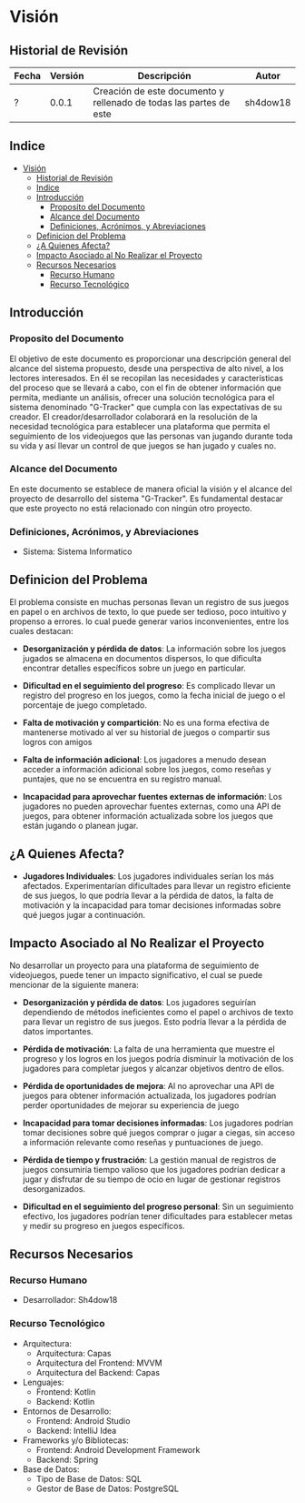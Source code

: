 # Visión

## Historial de Revisión

| Fecha | Versión | Descripción | Autor |
| ----- | ------- | ----------- | ----- |
| ? | 0.0.1 | Creación de este documento y rellenado de todas las partes de este | sh4dow18 |

## Indice

- [Visión](#visión)
  - [Historial de Revisión](#historial-de-revisión)
  - [Indice](#indice)
  - [Introducción](#introducción)
    - [Proposito del Documento](#proposito-del-documento)
    - [Alcance del Documento](#alcance-del-documento)
    - [Definiciones, Acrónimos, y Abreviaciones](#definiciones-acrónimos-y-abreviaciones)
  - [Definicion del Problema](#definicion-del-problema)
  - [¿A Quienes Afecta?](#a-quienes-afecta)
  - [Impacto Asociado al No Realizar el Proyecto](#impacto-asociado-al-no-realizar-el-proyecto)
  - [Recursos Necesarios](#recursos-necesarios)
    - [Recurso Humano](#recurso-humano)
    - [Recurso Tecnológico](#recurso-tecnológico)

## Introducción

### Proposito del Documento

El objetivo de este documento es proporcionar una descripción general del alcance del sistema propuesto,
desde una perspectiva de alto nivel, a los lectores interesados. En él se recopilan las necesidades y
características del proceso que se llevará a cabo, con el fin de obtener  información que permita,
mediante un análisis, ofrecer una solución tecnológica para el sistema denominado "G-Tracker"  que cumpla
con las expectativas de su creador. El creador/desarrollador colaborará en la resolución de la necesidad
tecnológica para establecer una plataforma que permita el seguimiento de los videojuegos que las personas
van jugando durante toda su vida y así llevar un control de que juegos se han jugado y cuales no.

### Alcance del Documento

En este documento se establece de manera oficial la visión y el alcance del proyecto de desarrollo del
sistema "G-Tracker". Es fundamental destacar que este proyecto no está relacionado con ningún otro proyecto.

### Definiciones, Acrónimos, y Abreviaciones
 
- Sistema: Sistema Informatico

## Definicion del Problema

El problema consiste en muchas personas llevan un registro de sus juegos en papel o en archivos de texto,
lo que puede ser tedioso, poco intuitivo y propenso a errores. lo cual puede generar varios inconvenientes,
entre los cuales destacan:

- **Desorganización y pérdida de datos**: La información sobre los juegos jugados se almacena en documentos
  dispersos, lo que dificulta encontrar detalles específicos sobre un juego en particular.

- **Dificultad en el seguimiento del progreso**: Es complicado llevar un registro del progreso en los
  juegos, como la fecha inicial de juego o el porcentaje de juego completado.

- **Falta de motivación y compartición**: No es una forma efectiva de mantenerse motivado al ver su historial
  de juegos o compartir sus logros con amigos

- **Falta de información adicional**: Los jugadores a menudo desean acceder a información adicional sobre los
  juegos, como reseñas y puntajes, que no se encuentra en su registro manual.

- **Incapacidad para aprovechar fuentes externas de información**: Los jugadores no pueden aprovechar fuentes
  externas, como una API de juegos, para obtener información actualizada sobre los juegos que están jugando o
  planean jugar.

## ¿A Quienes Afecta?

- **Jugadores Individuales**: Los jugadores individuales serían los más afectados. Experimentarían dificultades
  para llevar un registro eficiente de sus juegos, lo que podría llevar a la pérdida de datos, la falta de
  motivación y la incapacidad para tomar decisiones informadas sobre qué juegos jugar a continuación.

## Impacto Asociado al No Realizar el Proyecto

No desarrollar un proyecto para una plataforma de seguimiento de videojuegos, puede tener un impacto
significativo, el cual se puede mencionar de la siguiente manera:

- **Desorganización y pérdida de datos**: Los jugadores seguirían dependiendo de métodos ineficientes como el
  papel o archivos de texto para llevar un registro de sus juegos. Esto podría llevar a la pérdida de datos
  importantes.

- **Pérdida de motivación**: La falta de una herramienta que muestre el progreso y los logros en los juegos
  podría disminuir la motivación de los jugadores para completar juegos y alcanzar objetivos dentro de ellos.

- **Pérdida de oportunidades de mejora**: Al no aprovechar una API de juegos para obtener información
  actualizada, los jugadores podrían perder oportunidades de mejorar su experiencia de juego

- **Incapacidad para tomar decisiones informadas**: Los jugadores podrían tomar decisiones sobre qué juegos
  comprar o jugar a ciegas, sin acceso a información relevante como reseñas y puntuaciones de juego.

- **Pérdida de tiempo y frustración**: La gestión manual de registros de juegos consumiría tiempo valioso que
  los jugadores podrían dedicar a jugar y disfrutar de su tiempo de ocio en lugar de gestionar registros
  desorganizados.

- **Dificultad en el seguimiento del progreso personal**: Sin un seguimiento efectivo, los jugadores podrían
  tener dificultades para establecer metas y medir su progreso en juegos específicos.

## Recursos Necesarios

### Recurso Humano

- Desarrollador: Sh4dow18

### Recurso Tecnológico

- Arquitectura:
  - Arquitectura: Capas
  - Arquitectura del Frontend: MVVM
  - Arquitectura del Backend: Capas
- Lenguajes:
  - Frontend: Kotlin
  - Backend: Kotlin
- Entornos de Desarrollo:
  - Frontend: Android Studio
  - Backend: IntelliJ Idea
- Frameworks y/o Bibliotecas:
  - Frontend: Android Development Framework
  - Backend: Spring
- Base de Datos:
  - Tipo de Base de Datos: SQL
  - Gestor de Base de Datos: PostgreSQL